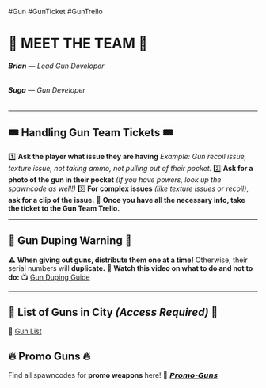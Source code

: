#Gun #GunTicket #GunTrello
# 🌟 MEET THE TEAM 🌟
###### **Brian** — *Lead Gun Developer* 
###### **Suga** — *Gun Developer* 

--- 

## 🎟 Handling Gun Team Tickets 🎟 

1️⃣ **Ask the player what issue they are having** *Example: Gun recoil issue, texture issue, not taking ammo, not pulling out of their pocket.* 
2️⃣ **Ask for a photo of the gun in their pocket** *(*If you have powers, look up the spawncode as well!*)* 
3️⃣ **For complex issues** *(like texture issues or recoil)*, **ask for a clip of the issue.** 
📌 **Once you have all the necessary info, take the ticket to the Gun Team Trello.** 

--- 
## 🚨 Gun Duping Warning 🚨

⚠️ **When giving out guns, distribute them one at a time!** Otherwise, their serial numbers will **duplicate.** 
🎥 **Watch this video on what to do and not to do:** 📺 [Gun Duping Guide](https://youtu.be/WD37QqBdprk) 

--- 

## 📝 **List of Guns in City** *(Access Required)* 📝 
📄 [Gun List](https://docs.google.com/spreadsheets/d/15JkKmJk6Sam6lrTnulOtXZOgUyR8s-0uaadx72aSw30/edit?usp=sharing) 
## 🔥 **Promo Guns** 🔥
Find all spawncodes for **promo weapons** here! 
🔫 [𝙋𝙧𝙤𝙢𝙤-𝙂𝙪𝙣𝙨](https://discord.com/channels/948070993518288936/1187889624488607835)